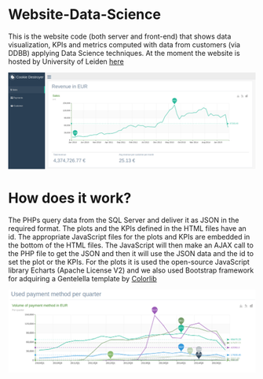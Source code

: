# Website-Data-Science
This is the website code (both server and front-end) that shows data visualization, KPIs and metrics computed with data from customers (via DDBB) applying Data Science techniques.
At the moment the website is hosted by University of Leiden [here](http://liacs.leidenuniv.nl/~s2385937/index.html)

![Website appearance](https://github.com/Zildj1an/Website-Data-Science/blob/master/screenshots/1.png)

# How does it work?
 The PHPs query data from the SQL Server and deliver it as JSON in the required format. The plots and the KPIs defined in the HTML files have an id. The appropriate JavaScript files for the plots and KPIs are embedded in the bottom of the HTML files. The JavaScript will then make an AJAX call to the PHP file to get the JSON and then it will use the JSON data and the id to set the plot or the KPIs. For the plots it is used the open-source JavaScript library Echarts (Apache License V2) and we also used Bootstrap framework for adquiring a Gentelella template by [Colorlib](https://colorlib.com/)

![](https://github.com/Zildj1an/Website-Data-Science/blob/master/screenshots/2.png)
